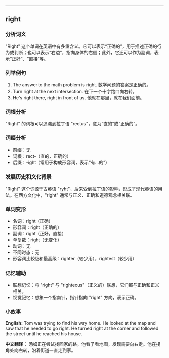 
---------------
## right
### 分析词义
"Right" 这个单词在英语中有多重含义。它可以表示“正确的”，用于描述正确的行为或判断；也可以表示“右边”，指向身体的右侧；此外，它还可以作为副词，表示“正好”、“直接”等。

### 列举例句
1. The answer to the math problem is right.
   数学问题的答案是正确的。
2. Turn right at the next intersection.
   在下一个十字路口向右转。
3. He's right there, right in front of us.
   他就在那里，就在我们面前。

### 词根分析
"Right" 的词根可以追溯到拉丁语 "rectus"，意为“直的”或“正确的”。

### 词缀分析
- 前缀：无
- 词根：rect-（直的，正确的）
- 后缀：-ight（常用于构成形容词，表示“有...的”）

### 发展历史和文化背景
"Right" 这个词源于古英语 "ryht"，后来受到拉丁语的影响，形成了现代英语的用法。在西方文化中，"right" 通常与正义、正确和道德观念相关联。

### 单词变形
- 名词：right（正确）
- 形容词：right（正确的）
- 副词：right（正好，直接）
- 单复数：right（无变化）
- 动词：无
- 不同时态：无
- 形容词比较级和最高级：righter（较少用），rightest（较少用）

### 记忆辅助
- 联想记忆：将 "right" 与 "righteous"（正义的）联想，它们都与正确和正义相关。
- 视觉记忆：想象一个指南针，指针指向 "right" 方向，表示正确。

### 小故事
**English:**
Tom was trying to find his way home. He looked at the map and saw that he needed to go right. He turned right at the corner and followed the street until he reached his house.

**中文翻译：**
汤姆正在尝试找回家的路。他看了看地图，发现需要向右走。他在拐角处向右转，沿着街道一直走到家。

